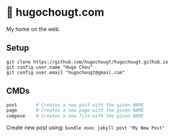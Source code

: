 # 🏡 hugochougt.com

My home on the web.

## Setup

```shell
git clone https://github.com/hugochougt/hugochougt.github.io
git config user.name "Hugo Chou"
git config user.email "hugochougt@gmail.com"
```
## CMDs

```bash
post       # Creates a new post with the given NAME
page       # Creates a new page with the given NAME
compose    # Creates a new file with the given NAME
```

Create new post using: `bundle exec jekyll post "My New Post"`
